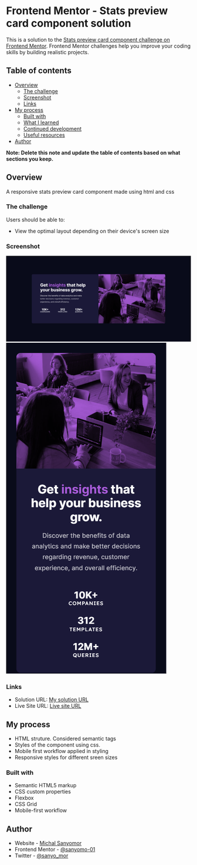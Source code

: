 # Frontend Mentor - Stats preview card component solution

This is a solution to the [Stats preview card component challenge on Frontend Mentor](https://www.frontendmentor.io/challenges/stats-preview-card-component-8JqbgoU62). Frontend Mentor challenges help you improve your coding skills by building realistic projects. 

## Table of contents

- [Overview](#overview)
  - [The challenge](#the-challenge)
  - [Screenshot](#screenshot)
  - [Links](#links)
- [My process](#my-process)
  - [Built with](#built-with)
  - [What I learned](#what-i-learned)
  - [Continued development](#continued-development)
  - [Useful resources](#useful-resources)
- [Author](#author)


**Note: Delete this note and update the table of contents based on what sections you keep.**

## Overview
A responsive stats preview card component made using html and css

### The challenge

Users should be able to:

- View the optimal layout depending on their device's screen size

### Screenshot

![](./images/desktop.png)
![](./images/mobile.png)

### Links

- Solution URL: [My solution URL ](https://github.com/sanyomor-01/stats-preview-card-component-main)
- Live Site URL: [Live site URL](https://stats-preview-card-component-rho-ruby.vercel.app)

## My process
- HTML struture. Considered semantic tags
- Styles of the component using css.
- Mobile first workflow applied in styling
- Responsive styles for different sreen sizes

### Built with

- Semantic HTML5 markup
- CSS custom properties
- Flexbox
- CSS Grid
- Mobile-first workflow



## Author

- Website - [Michal Sanyomor](https://www.github.com/sanyomor-01)
- Frontend Mentor - [@sanyomo-01](https://www.frontendmentor.io/profile/sanyomor-01)
- Twitter - [@sanyo_mor](https://www.twitter.com/sanyo_mor)



